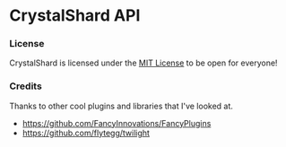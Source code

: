 # CrystalShard API

### License
CrystalShard is licensed under the [MIT License](LICENSE) to be open for everyone!

### Credits
Thanks to other cool plugins and libraries that I've looked at.
- https://github.com/FancyInnovations/FancyPlugins
- https://github.com/flytegg/twilight
